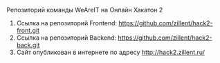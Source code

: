 Репозиторий команды WeAreIT на Онлайн Хакатон 2

1. Ссылка на репозиторий Frontend: https://github.com/zillent/hack2-front.git
2. Ссылка на репозиторий Backend: https://github.com/zillent/hack2-back.git
3. Сайт опубликован в интернете по адресу http://hack2.zillent.ru/

